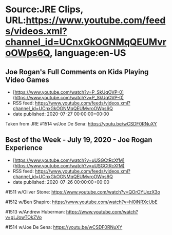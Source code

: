 # Source:JRE Clips, URL:https://www.youtube.com/feeds/videos.xml?channel_id=UCnxGkOGNMqQEUMvroOWps6Q, language:en-US

## Joe Rogan's Full Comments on Kids Playing Video Games
 - [https://www.youtube.com/watch?v=P_SkUqOVP-0](https://www.youtube.com/watch?v=P_SkUqOVP-0)
 - RSS feed: https://www.youtube.com/feeds/videos.xml?channel_id=UCnxGkOGNMqQEUMvroOWps6Q
 - date published: 2020-07-27 00:00:00+00:00

Taken from JRE #1514 w/Joe De Sena:
https://youtu.be/wCSDF0RNuXY

## Best of the Week - July 19, 2020 - Joe Rogan Experience
 - [https://www.youtube.com/watch?v=uUSGCtRcXfM](https://www.youtube.com/watch?v=uUSGCtRcXfM)
 - RSS feed: https://www.youtube.com/feeds/videos.xml?channel_id=UCnxGkOGNMqQEUMvroOWps6Q
 - date published: 2020-07-26 00:00:00+00:00

#1511 w/Oliver Stone:
https://www.youtube.com/watch?v=QOrOYUxzX3o

#1512 w/Ben Shapiro:
https://www.youtube.com/watch?v=hl0iNRXcUbE

#1513 w/Andrew Huberman:
https://www.youtube.com/watch?v=gLJowTOkZVo

#1514 w/Joe De Sena:
https://youtu.be/wCSDF0RNuXY

